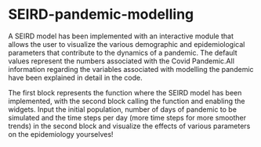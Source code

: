 # SEIRD-pandemic-modelling
A SEIRD model has been implemented with an interactive module that allows the user to visualize the various demographic and epidemiological parameters that contribute to the dynamics of a pandemic. The default values represent the numbers associated with the Covid Pandemic.All information regarding the variables associated with modelling the pandemic have been explained in detail in the code.

The first block represents the function where the SEIRD model has been implemented, with the second block calling the function and enabling the widgets. Input the initial population, number of days of pandemic to be simulated and the time steps per day (more time steps for more smoother trends) in the second block and visualize the effects of various parameters on the epidemiology yourselves!

